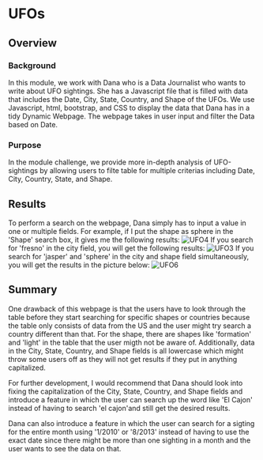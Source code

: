 # UFOs

## Overview

### Background
In this module, we work with Dana who is a Data Journalist who wants to write about UFO sightings. She has a Javascript file that is filled with data that includes the Date, City, State, Country, and Shape of the UFOs. We use Javascript, html, bootstrap, and CSS to display the data that Dana has in a tidy Dynamic Webpage. The webpage takes in user input and filter the Data based on Date.

### Purpose
In the module challenge, we provide more in-depth analysis of UFO-sightings by allowing users to filte table for multiple criterias including Date, City, Country, State, and Shape. 

## Results
To perform a search on the webpage, Dana simply has to input a value in one or multiple fields.
For example, if I put the shape as sphere in the 'Shape' search box, it gives me the following results:
![UFO4](https://user-images.githubusercontent.com/107225715/186999309-dcd16d60-0975-4e4d-ad90-65c1947377d5.png)
If you search for 'fresno' in the city field, you will get the following results:
![UFO3](https://user-images.githubusercontent.com/107225715/186999386-ccc02a7d-8fc1-44e6-984e-fb48b2d486d1.png)
If you search for 'jasper' and 'sphere' in the city and shape field simultaneously, you will get the results in the picture below:
![UFO6](https://user-images.githubusercontent.com/107225715/186999633-75ba479b-d829-4a3f-9260-ae72645bee2c.png)


## Summary
One drawback of this webpage is that the users have to look through the table before they start searching for specific shapes or countries because the table only consists of data from the US and the user might try search a country different than that. For the shape, there are shapes like 'formation' and 'light' in the table that the user migth not be aware of. Additionally, data in the City, State, Country, and Shape fields is all lowercase which might throw some users off as they will not get results if they put in anything capitalized. 


For further development, I would recommend that Dana should look into fixing the capitalization of the City, State, Country, and Shape fields and introduce a feature in which the user can search up the word like 'El Cajon' instead of having to search 'el cajon'and still get the desired results.

Dana can also introduce a feature in which the user can search for a sigting for the entire month using '1/2010' or '8/2013' instead of having to use the exact date since there might be more than one sighting in a month and the user wants to see the data on that.  
